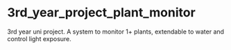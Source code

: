 # 3rd_year_project_plant_monitor
3rd year uni project. A system to monitor 1+ plants, extendable to water and control light exposure.

